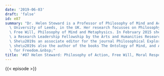 ```yaml
---
date: '2019-06-03'
draft: 'false'
id: e87
summary: "Dr. Helen Steward is a Professor of Philosophy of Mind and Action at the\
  \ University of Leeds, in the UK. Her research focusses on Philosophy of Action,\
  \ Free Will, Philosophy of Mind and Metaphysics. In February 2015 she was awarded\
  \ a Research Leadership Fellowship by the Arts and Humanities Research Council.\
  \ She\u2019s an associate editor for the journal Philosophical Explorations. And\
  \ she\u2019s also the author of the books The Ontology of Mind, and A Metaphysics\
  \ for Freedom.&nbsp;"
title: '#87 Helen Steward: Philosophy of Action, Free Will, Moral Responsibility'
---
```

{{< episode >}}
